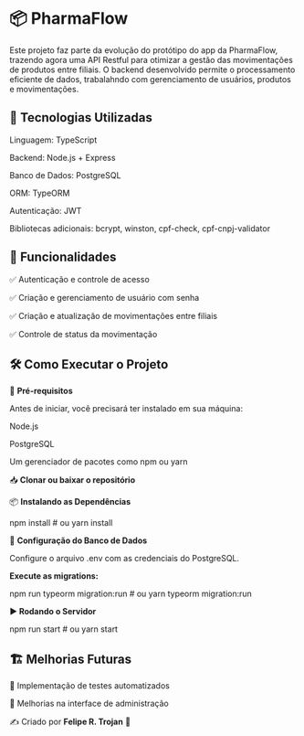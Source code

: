 # 📦 PharmaFlow

Este projeto faz parte da evolução do protótipo do app da PharmaFlow, trazendo agora uma API Restful para otimizar a gestão das movimentações de produtos entre filiais. O backend desenvolvido permite o processamento eficiente de dados, trabalahndo com gerenciamento de usuários, produtos e movimentações.

## 🚀 Tecnologias Utilizadas

Linguagem: TypeScript

Backend: Node.js + Express

Banco de Dados: PostgreSQL

ORM: TypeORM

Autenticação: JWT

Bibliotecas adicionais: bcrypt, winston, cpf-check, cpf-cnpj-validator

## 📖 Funcionalidades

✅ Autenticação e controle de acesso

✅ Criação e gerenciamento de usuário com senha

✅ Criação e atualização de movimentações entre filiais

✅ Controle de status da movimentação


## 🛠️ Como Executar o Projeto

🔧 **Pré-requisitos**

Antes de iniciar, você precisará ter instalado em sua máquina:

Node.js

PostgreSQL

Um gerenciador de pacotes como npm ou yarn

📥 **Clonar ou baixar o repositório**

📦 **Instalando as Dependências**

npm install  # ou yarn install

🔧 **Configuração do Banco de Dados**

Configure o arquivo .env com as credenciais do PostgreSQL.

**Execute as migrations:**

npm run typeorm migration:run  # ou yarn typeorm migration:run

**▶️ Rodando o Servidor**

npm run start  # ou yarn start

## 🏗️ Melhorias Futuras

🔹 Implementação de testes automatizados

🔹 Melhorias na interface de administração


✍️ Criado por **Felipe R. Trojan** 🚀